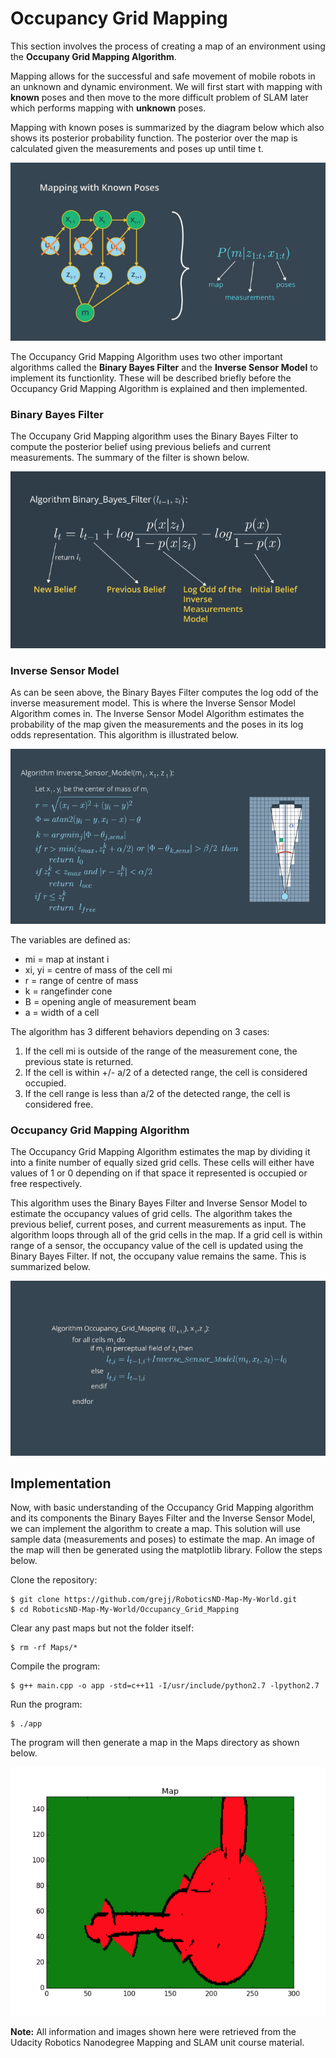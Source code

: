 # Occupancy Grid Mapping

This section involves the process of creating a map of an environment using the __Occupany Grid Mapping Algorithm__.

Mapping allows for the successful and safe movement of mobile robots in an unknown and dynamic environment. We will
first start with mapping with __known__ poses and then move to the more difficult problem of SLAM later which
performs mapping with __unknown__ poses. 

Mapping with known poses is summarized by the diagram below which also shows its posterior probability function. The
posterior over the map is calculated given the measurements and poses up until time t.

![Mapping with Known Poses](Images/mapping_with_known_poses.png "Mapping with Known Poses Diagram")

The Occupancy Grid Mapping Algorithm uses two other important algorithms called the __Binary Bayes Filter__ and
the __Inverse Sensor Model__ to implement its functionlity. These will be described briefly before the Occupancy
Grid Mapping Algorithm is explained and then implemented.  

### Binary Bayes Filter

The Occupany Grid Mapping algorithm uses the Binary Bayes Filter to compute the posterior belief using
previous beliefs and current measurements. The summary of the filter is shown below.

![Binary Bayes Filter](Images/binary_bayes_filter.png "Binary Bayes Filter Diagram")

### Inverse Sensor Model

As can be seen above, the Binary Bayes Filter computes the log odd of the inverse measurement model. This is where the Inverse Sensor Model Algorithm comes in. The Inverse Sensor Model Algorithm estimates the probability of the map
given the measurements and the poses in its log odds representation. This algorithm is illustrated below.

![Inverse Sensor Model](Images/inverse_sensor_model.png "Inverse Sensor Model Algorithm")

The variables are defined as:

* mi = map at instant i
* xi, yi = centre of mass of the cell mi
* r = range of centre of mass
* k = rangefinder cone
* B = opening angle of measurement beam
* a = width of a cell

The algorithm has 3 different behaviors depending on 3 cases:

1. If the cell mi is outside of the range of the measurement cone, the previous state is returned.
2. If the cell is within +/- a/2 of a detected range, the cell is considered occupied.
3. If the cell range is less than a/2 of the detected range, the cell is considered free.

### Occupancy Grid Mapping Algorithm

The Occupancy Grid Mapping Algorithm estimates the map by dividing it into a finite number of equally sized grid cells.
These cells will either have values of 1 or 0 depending on if that space it represented is occupied or free respectively.

This algorithm uses the Binary Bayes Filter and Inverse Sensor Model to estimate the occupancy values of grid cells. The algorithm takes the previous belief, current poses, and current measurements as input. The algorithm loops through all of the grid cells in the map. If a grid cell is within range of a sensor, the occupancy value of the cell is updated using the Binary Bayes Filter. If not, the occupany value remains the same. This is summarized below.

![Occupancy Grid Mapping](Images/occupancy_grid_mapping.png "Occupancy Grid Mapping Algorithm")

## Implementation

Now, with basic understanding of the Occupancy Grid Mapping algorithm and its components the Binary Bayes Filter and
the Inverse Sensor Model, we can implement the algorithm to create a map. This solution will use sample
data (measurements and poses) to estimate the map. An image of the map will then be generated using
the matplotlib library. Follow the steps below. 

Clone the repository:

```
$ git clone https://github.com/grejj/RoboticsND-Map-My-World.git
$ cd RoboticsND-Map-My-World/Occupancy_Grid_Mapping
```

Clear any past maps but not the folder itself:

```
$ rm -rf Maps/*
```

Compile the program:

```
$ g++ main.cpp -o app -std=c++11 -I/usr/include/python2.7 -lpython2.7
```

Run the program:

```
$ ./app
```

The program will then generate a map in the Maps directory as shown below.

![Generated Map](Images/generated_map.png "Generated Map")

__Note:__ All information and images shown here were retrieved from the Udacity Robotics Nanodegree Mapping and SLAM unit course material.